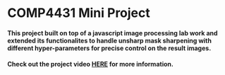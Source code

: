 # COMP4431 Mini Project
#### This project built on top of a javascript image processing lab work and extended its functionalites to handle unsharp mask sharpening with different hyper-parameters for precise control on the result images.  
#### Check out the project video [HERE](https://youtu.be/nvQT8lIoq9M) for more information.
